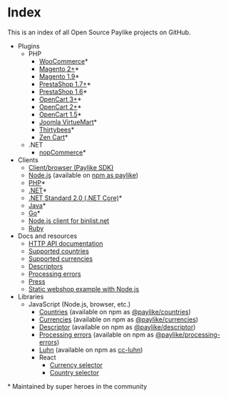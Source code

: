 # Index

This is an index of all Open Source Paylike projects on GitHub.

- Plugins
	- PHP
		- [WooCommerce](https://github.com/paylike/plugin-woocommerce)*
		- [Magento 2+](https://github.com/paylike/plugin-magento-2)*
		- [Magento 1.9](https://github.com/paylike/plugin-magento-1.9)*
		- [PrestaShop 1.7+](https://github.com/paylike/plugin-prestashop-1.7)*
		- [PrestaShop 1.6](https://github.com/paylike/plugin-prestashop-1.6)*
		- [OpenCart 3+](https://github.com/paylike/plugin-opencart-3)*
		- [OpenCart 2+](https://github.com/paylike/plugin-opencart)*
		- [OpenCart 1.5](https://github.com/paylike/plugin-opencart-1.5)*
		- [Joomla VirtueMart](https://github.com/paylike/plugin-virtuemart)*
		- [Thirtybees](https://github.com/paylike/plugin-thirtybees)*
		- [Zen Cart](https://github.com/paylike/zen-cart)*
	- .NET
		- [nopCommerce](https://github.com/paylike/plugin-nopcommerce)*
- Clients
	- [Client/browser (Paylike SDK)](https://github.com/paylike/sdk)
	- [Node.js](https://github.com/paylike/node-api) (available on [npm as paylike](https://www.npmjs.com/package/paylike))
	- [PHP](https://github.com/paylike/php-api)*
	- [.NET](https://github.com/paylike/Paylike.NET)*
	- [.NET Standard 2.0 (.NET Core)](https://github.com/mrlund/Paylike.NETstandard)*
	- [Java](https://github.com/paylike/java-api)*
	- [Go](https://github.com/paylike/go-api)*
	- [Node.js client for binlist.net](https://github.com/paylike/binlookup)
	- [Ruby](https://github.com/luneteyewear/paylike)
- Docs and resources
	- [HTTP API documentation](https://github.com/paylike/api-docs)
	- [Supported countries](https://github.com/paylike/countries)
	- [Supported currencies](https://github.com/paylike/currencies)
	- [Descriptors](https://github.com/paylike/descriptor)
	- [Processing errors](https://github.com/paylike/processing-errors)
	- [Press](https://github.com/paylike/press)
	- [Static webshop example with Node.js](https://github.com/paylike/webshop-example)
- Libraries
	- JavaScript (Node.js, browser, etc.)
		- [Countries](https://github.com/paylike/countries) (available on npm as [@paylike/countries](https://www.npmjs.com/package/@paylike/countries))
		- [Currencies](https://github.com/paylike/currencies) (available on npm as [@paylike/currencies](https://www.npmjs.com/package/@paylike/currencies))
		- [Descriptor](https://github.com/paylike/descriptor) (available on npm as [@paylike/descriptor](https://www.npmjs.com/package/@paylike/descriptor))
		- [Processing errors](https://github.com/paylike/processing-errors) (available on npm as [@paylike/processing-errors](https://www.npmjs.com/package/@paylike/processing-errors))
		- [Luhn](https://github.com/paylike/luhn) (available on npm as [cc-luhn](https://www.npmjs.com/package/cc-luhn))
		- React
			- [Currency selector](https://github.com/paylike/react-currency-select)
			- [Country selector](https://github.com/paylike/react-country-select)

\* Maintained by super heroes in the community
